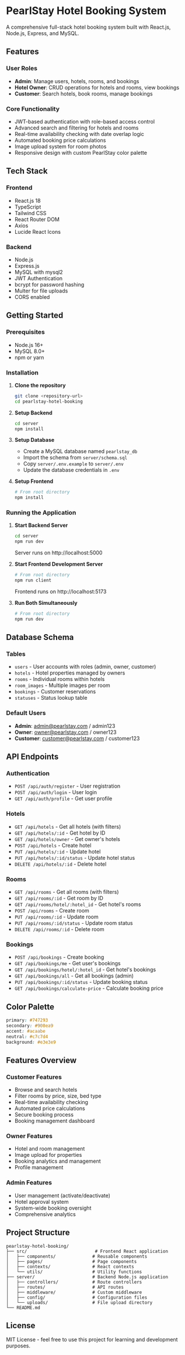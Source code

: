 # PearlStay Hotel Booking System

A comprehensive full-stack hotel booking system built with React.js, Node.js, Express, and MySQL.

## Features

### User Roles
- **Admin**: Manage users, hotels, rooms, and bookings
- **Hotel Owner**: CRUD operations for hotels and rooms, view bookings
- **Customer**: Search hotels, book rooms, manage bookings

### Core Functionality
- JWT-based authentication with role-based access control
- Advanced search and filtering for hotels and rooms
- Real-time availability checking with date overlap logic
- Automated booking price calculations
- Image upload system for room photos
- Responsive design with custom PearlStay color palette

## Tech Stack

### Frontend
- React.js 18
- TypeScript
- Tailwind CSS
- React Router DOM
- Axios
- Lucide React Icons

### Backend
- Node.js
- Express.js
- MySQL with mysql2
- JWT Authentication
- bcrypt for password hashing
- Multer for file uploads
- CORS enabled

## Getting Started

### Prerequisites
- Node.js 16+ 
- MySQL 8.0+
- npm or yarn

### Installation

1. **Clone the repository**
   ```bash
   git clone <repository-url>
   cd pearlstay-hotel-booking
   ```

2. **Setup Backend**
   ```bash
   cd server
   npm install
   ```

3. **Setup Database**
   - Create a MySQL database named `pearlstay_db`
   - Import the schema from `server/schema.sql`
   - Copy `server/.env.example` to `server/.env`
   - Update the database credentials in `.env`

4. **Setup Frontend**
   ```bash
   # From root directory
   npm install
   ```

### Running the Application

1. **Start Backend Server**
   ```bash
   cd server
   npm run dev
   ```
   Server runs on http://localhost:5000

2. **Start Frontend Development Server**
   ```bash
   # From root directory
   npm run client
   ```
   Frontend runs on http://localhost:5173

3. **Run Both Simultaneously**
   ```bash
   # From root directory
   npm run dev
   ```

## Database Schema

### Tables
- `users` - User accounts with roles (admin, owner, customer)
- `hotels` - Hotel properties managed by owners
- `rooms` - Individual rooms within hotels
- `room_images` - Multiple images per room
- `bookings` - Customer reservations
- `statuses` - Status lookup table

### Default Users
- **Admin**: admin@pearlstay.com / admin123
- **Owner**: owner@pearlstay.com / owner123  
- **Customer**: customer@pearlstay.com / customer123

## API Endpoints

### Authentication
- `POST /api/auth/register` - User registration
- `POST /api/auth/login` - User login
- `GET /api/auth/profile` - Get user profile

### Hotels
- `GET /api/hotels` - Get all hotels (with filters)
- `GET /api/hotels/:id` - Get hotel by ID
- `GET /api/hotels/owner` - Get owner's hotels
- `POST /api/hotels` - Create hotel
- `PUT /api/hotels/:id` - Update hotel
- `PUT /api/hotels/:id/status` - Update hotel status
- `DELETE /api/hotels/:id` - Delete hotel

### Rooms
- `GET /api/rooms` - Get all rooms (with filters)
- `GET /api/rooms/:id` - Get room by ID
- `GET /api/rooms/hotel/:hotel_id` - Get hotel's rooms
- `POST /api/rooms` - Create room
- `PUT /api/rooms/:id` - Update room
- `PUT /api/rooms/:id/status` - Update room status
- `DELETE /api/rooms/:id` - Delete room

### Bookings
- `POST /api/bookings` - Create booking
- `GET /api/bookings/me` - Get user's bookings
- `GET /api/bookings/hotel/:hotel_id` - Get hotel's bookings
- `GET /api/bookings/all` - Get all bookings (admin)
- `PUT /api/bookings/:id/status` - Update booking status
- `GET /api/bookings/calculate-price` - Calculate booking price

## Color Palette

```css
primary: #747293
secondary: #908ea9
accent: #acaabe
neutral: #c7c7d4
background: #e3e3e9
```

## Features Overview

### Customer Features
- Browse and search hotels
- Filter rooms by price, size, bed type
- Real-time availability checking
- Automated price calculations
- Secure booking process
- Booking management dashboard

### Owner Features  
- Hotel and room management
- Image upload for properties
- Booking analytics and management
- Profile management

### Admin Features
- User management (activate/deactivate)
- Hotel approval system
- System-wide booking oversight
- Comprehensive analytics

## Project Structure

```
pearlstay-hotel-booking/
├── src/                          # Frontend React application
│   ├── components/              # Reusable components
│   ├── pages/                   # Page components
│   ├── contexts/                # React contexts
│   └── utils/                   # Utility functions
├── server/                      # Backend Node.js application
│   ├── controllers/             # Route controllers
│   ├── routes/                  # API routes
│   ├── middleware/              # Custom middleware
│   ├── config/                  # Configuration files
│   └── uploads/                 # File upload directory
└── README.md
```

## License

MIT License - feel free to use this project for learning and development purposes.